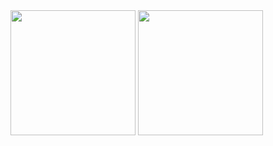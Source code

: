 <!--
Stats source: https://github.com/anuraghazra/github-readme-stats
-->
<div>
  <img height = 200em src="https://github-readme-stats.vercel.app/api?username=eddwastaken&theme=transparent"/>
  <img height = 200em src="https://github-readme-stats.vercel.app/api/top-langs/?username=eddwastaken&theme=transparent"/>
</div>
